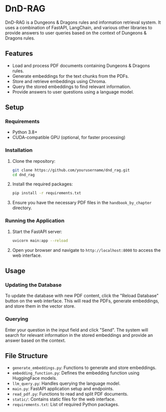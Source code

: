 # DnD-RAG

DnD-RAG is a Dungeons & Dragons rules and information retrieval system. It uses a combination of FastAPI, LangChain, and various other libraries to provide answers to user queries based on the context of Dungeons & Dragons rules.

## Features

- Load and process PDF documents containing Dungeons & Dragons rules.
- Generate embeddings for the text chunks from the PDFs.
- Store and retrieve embeddings using Chroma.
- Query the stored embeddings to find relevant information.
- Provide answers to user questions using a language model.

## Setup

### Requirements

- Python 3.8+
- CUDA-compatible GPU (optional, for faster processing)

### Installation

1. Clone the repository:
    ```sh
    git clone https://github.com/yourusername/dnd_rag.git
    cd dnd_rag
    ```

2. Install the required packages:
    ```sh
    pip install -r requirements.txt
    ```

3. Ensure you have the necessary PDF files in the `handbook_by_chapter` directory.

### Running the Application

1. Start the FastAPI server:
    ```sh
    uvicorn main:app --reload
    ```

2. Open your browser and navigate to `http://localhost:8000` to access the web interface.

## Usage

### Updating the Database

To update the database with new PDF content, click the "Reload Database" button on the web interface. This will read the PDFs, generate embeddings, and store them in the vector store.

### Querying

Enter your question in the input field and click "Send". The system will search for relevant information in the stored embeddings and provide an answer based on the context.

## File Structure

- `generate_embeddings.py`: Functions to generate and store embeddings.
- `embedding_function.py`: Defines the embedding function using HuggingFace models.
- `llm_query.py`: Handles querying the language model.
- `main.py`: FastAPI application setup and endpoints.
- `read_pdf.py`: Functions to read and split PDF documents.
- `static/`: Contains static files for the web interface.
- `requirements.txt`: List of required Python packages.
